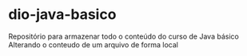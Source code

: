 # dio-java-basico
Repositório para armazenar todo o conteúdo do curso de Java básico
Alterando o conteudo de um arquivo de forma local
